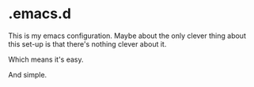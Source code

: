 # .emacs.d

This is my emacs configuration. Maybe about the only clever thing
about this set-up is that there's nothing clever about it.

Which means it's easy.

And simple.
